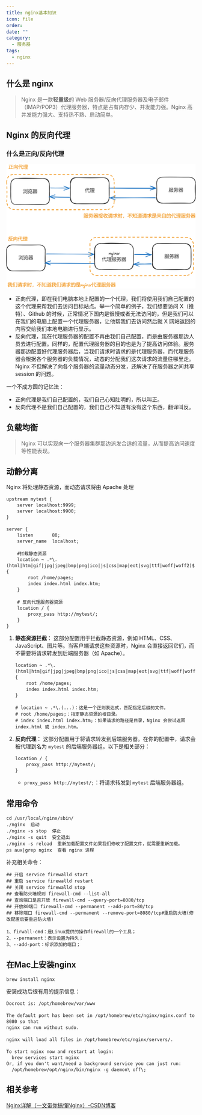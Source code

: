 ```yaml
---
title: nginx基本知识
icon: file
order: 
date: ""
category:
  - 服务器
tags:
  - nginx
---
```

## 什么是 nginx
>Nginx 是一款**轻量级**的 Web 服务器/反向代理服务器及电子邮件（IMAP/POP3）代理服务器，特点是占有内存少、并发能力强。Nginx 高并发能力强大、支持热不熟、启动简单。

## Nginx 的反向代理
### 什么是正向/反向代理
![forwardProxyAndReverseProxy](../../../appends/img/forwardProxyAndReverseProxy.png)
- 正向代理，即在我们电脑本地上配置的一个代理，我们将使用我们自己配置的这个代理来帮我们去访问目标站点。举一个简单的例子，我们想要访问 X（推特）、Github 的时候，正常情况下国内是很慢或者无法访问的，但是我们可以在我们的电脑上配置一个代理服务器，让他帮我们去访问然后就 X 网站返回的内容交给我们本地电脑进行显示。
- 反向代理，现在代理服务器的配置不再由我们自己配置，而是由服务器那边人员去进行配置。同样的，配置代理服务器的目的也是为了提高访问体验。服务器那边配置好代理服务器后，当我们请求时请求的是代理服务器，而代理服务器会根据各个服务器的负载情况，动态的分配我们这次请求的流量往哪里走。Nginx 不但解决了向各个服务器的流量动态分发，还解决了在服务器之间共享 session 的问题。

一个不成方圆的记忆法：
- 正向代理是我们自己配置的，我们自己心知肚明的，所以叫正。
- 反向代理不是我们自己配置的，我们自己不知道有没有这个东西，翻译叫反。

## 负载均衡
>Nginx 可以实现向一个服务器集群那边派发合适的流量，从而提高访问速度等性能表现。


## 动静分离
Nginx 将处理静态资源，而动态请求将由 Apache 处理
```nginx
upstream mytest {
    server localhost:9999;
    server localhost:9900;
}

server {
    listen       80;
    server_name  localhost;

    #拦截静态资源
    location ~ .*\.(html|htm|gif|jpg|jpeg|bmp|png|ico|js|css|map|eot|svg|ttf|woff|woff2)$ {
		root /home/pages;
		index index.html index.htm;
	}

	# 反向代理服务器资源
    location / {
    	proxy_pass http://mytest/;
    }
}
```


1. **静态资源拦截**： 这部分配置用于拦截静态资源，例如 HTML、CSS、JavaScript、图片等。当客户端请求这些资源时，Nginx 会直接返回它们，而不需要将请求转发到后端服务器（如 Apache）。
    
    ```nginx
    location ~ .*\.(html|htm|gif|jpg|jpeg|bmp|png|ico|js|css|map|eot|svg|ttf|woff|woff2)$ {
        root /home/pages;
        index index.html index.htm;
    }
	
	# location ~ .*\.(...)：这是一个正则表达式，匹配指定后缀的文件。
    # root /home/pages;：指定静态资源的根目录。
    # index index.html index.htm;：如果请求的路径是目录，Nginx 会尝试返回 index.html 或 index.htm。
    ```
    
2. **反向代理**： 这部分配置用于将请求转发到后端服务器。在你的配置中，请求会被代理到名为 `mytest` 的后端服务器组。以下是相关部分：
    
    ```nginx
    location / {
        proxy_pass http://mytest/;
    }
    ```
    
    - `proxy_pass http://mytest/;`：将请求转发到 `mytest` 后端服务器组。

## 常用命令

```
cd /usr/local/nginx/sbin/
./nginx  启动
./nginx -s stop  停止
./nginx -s quit  安全退出
./nginx -s reload  重新加载配置文件如果我们修改了配置文件，就需要重新加载。
ps aux|grep nginx  查看 nginx 进程
```

补充相关命令：
```
## 开启 service firewalld start
## 重启 service firewalld restart
## 关闭 service firewalld stop
## 查看防火墙规则 firewall-cmd --list-all
## 查询端口是否开放 firewall-cmd --query-port=8080/tcp
## 开放80端口 firewall-cmd --permanent --add-port=80/tcp
## 移除端口 firewall-cmd --permanent --remove-port=8080/tcp#重启防火墙(修改配置后要重启防火墙)

1、firwall-cmd：是Linux提供的操作firewall的一个工具；
2、--permanent：表示设置为持久；
3、--add-port：标识添加的端口；

```


## 在Mac上安装nginx

```shell
brew install nginx
```

安装成功后很有用的提示信息：
```
Docroot is: /opt/homebrew/var/www

The default port has been set in /opt/homebrew/etc/nginx/nginx.conf to 8080 so that
nginx can run without sudo.

nginx will load all files in /opt/homebrew/etc/nginx/servers/.

To start nginx now and restart at login:
  brew services start nginx
Or, if you don't want/need a background service you can just run:
  /opt/homebrew/opt/nginx/bin/nginx -g daemon\ off\;
```

## 相关参考
[Nginx详解（一文带你搞懂Nginx）-CSDN博客](https://blog.csdn.net/hyfsbxg/article/details/122322125)